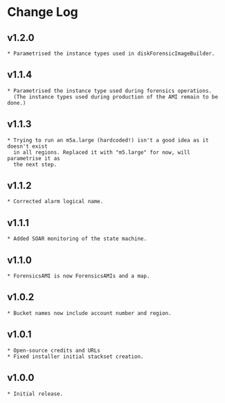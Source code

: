 # Change Log

## v1.2.0
    * Parametrised the instance types used in diskForensicImageBuilder.

## v1.1.4
    * Parametrised the instance type used during forensics operations.
      (The instance types used during production of the AMI remain to be done.)

## v1.1.3
    * Trying to run an m5a.large (hardcoded!) isn't a good idea as it doesn't exist
      in all regions. Replaced it with "m5.large" for now, will parametrise it as
      the next step.

## v1.1.2
    * Corrected alarm logical name.

## v1.1.1
    * Added SOAR monitoring of the state machine.

## v1.1.0
    * ForensicsAMI is now ForensicsAMIs and a map.

## v1.0.2
    * Bucket names now include account number and region.

## v1.0.1
    * Open-source credits and URLs
    * Fixed installer initial stackset creation.

## v1.0.0
    * Initial release.
